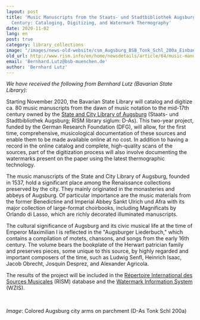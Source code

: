 ```yaml
---
layout: post
title: 'Music Manuscripts from the Staats- und Stadtbibliothek Augsburg to the Mid-17th
  Century: Cataloging, Digitizing, and Watermark Thermography'
date: 2020-11-02
lang: en
post: true
category: library_collections
image: "/images/news-old-website/csm_Augsburg_BSB_Tonk_Schl_200a_Einband_Wappen_df51db4059.jpg"
old_url: http://www.rism.info/en/home/newsdetails/article/64/music-manuscripts-from-the-staats-und-stadtbibliothek-augsburg-to-the-mid-17th-century-cataloging.html
email: 'Bernhard.Lutz@bsb-muenchen.de'
author: 'Bernhard Lutz'
---
```


_We have received the following from Bernhard Lutz (Bavarian State Library):_   
  
Starting November 2020, the Bavarian State Library will catalog and digitize ca. 80 music manuscripts from the dawn of music notation to the mid-17th century owned by the [State and City Library of Augsburg](https://www.sustb-augsburg.de/) (Staats- und Stadtbibliothek Augsburg; RISM library siglum: D-As). This two-year project, funded by the German Research Foundation (DFG), will allow, for the first time, comprehensive, musicological documentation of these sources and enable them to be made available online at no cost. In addition to having a record in the online catalog and complete, high-quality scans of the sources, part of the digitization process will also involve documenting the watermarks present on the paper using the latest thermographic technology.   
  
The music manuscripts of the State and City Library of Augsburg, founded in 1537, hold a significant place among the Renaissance collections preserved by the city. They mainly originated in the monasteries and abbeys of Augsburg. Of particular importance are the music materials from the former Benedictine and Imperial Abbey Sankt Ulrich und Afra with its major collection of large-format choirbooks, including Magnificats by Orlando di Lasso, which are richly decorated illuminated manuscripts.   
  
The cultural significance of Augsburg and its civic musical life at the time of Emperor Maximilian I is reflected in the "Augsburger Liederbuch," which contains a compilation of motets, chansons, and songs from the early 16th century. The volume bears the bookplate of the Herwart patrician family and preserves pieces, some unique to this source, by highly regarded and important composers of the time, such as Ludwig Senfl, Heinrich Isaac, Jacob Obrecht, Josquin Desprez, and Alexander Agricola.   
  
The results of the project will be included in the [Répertoire International des Sources Musicales](https://opac.rism.info/search?View=rism&siglum=D-As) (RISM) database and the [Watermark Information System](https://www.wasserzeichen-online.de/) (WZIS).

&nbsp;

_Image_: Colored Augsburg city arms on parchment (D-As Tonk Schl 200a)